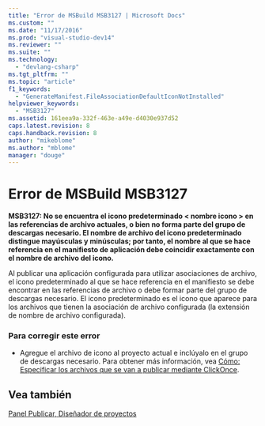 ```yaml
---
title: "Error de MSBuild MSB3127 | Microsoft Docs"
ms.custom: ""
ms.date: "11/17/2016"
ms.prod: "visual-studio-dev14"
ms.reviewer: ""
ms.suite: ""
ms.technology: 
  - "devlang-csharp"
ms.tgt_pltfrm: ""
ms.topic: "article"
f1_keywords: 
  - "GenerateManifest.FileAssociationDefaultIconNotInstalled"
helpviewer_keywords: 
  - "MSB3127"
ms.assetid: 161eea9a-332f-463e-a49e-d4030e937d52
caps.latest.revision: 8
caps.handback.revision: 8
author: "mikeblome"
ms.author: "mblome"
manager: "douge"
---
```

# Error de MSBuild MSB3127
**MSB3127: No se encuentra el icono predeterminado \< nombre icono \> en las referencias de archivo actuales, o bien no forma parte del grupo de descargas necesario.  El nombre de archivo del icono predeterminado distingue mayúsculas y minúsculas; por tanto, el nombre al que se hace referencia en el manifiesto de aplicación debe coincidir exactamente con el nombre de archivo del icono.**  
  
 Al publicar una aplicación configurada para utilizar asociaciones de archivo, el icono predeterminado al que se hace referencia en el manifiesto se debe encontrar en las referencias de archivo o debe formar parte del grupo de descargas necesario.  El icono predeterminado es el icono que aparece para los archivos que tienen la asociación de archivo configurada \(la extensión de nombre de archivo configurada\).  
  
### Para corregir este error  
  
-   Agregue el archivo de icono al proyecto actual e inclúyalo en el grupo de descargas necesario.  Para obtener más información, vea [Cómo: Especificar los archivos que se van a publicar mediante ClickOnce](../Topic/How%20to:%20Specify%20Which%20Files%20Are%20Published%20by%20ClickOnce.md).  
  
## Vea también  
 [Panel Publicar, Diseñador de proyectos](../Topic/Publish%20Page,%20Project%20Designer.md)